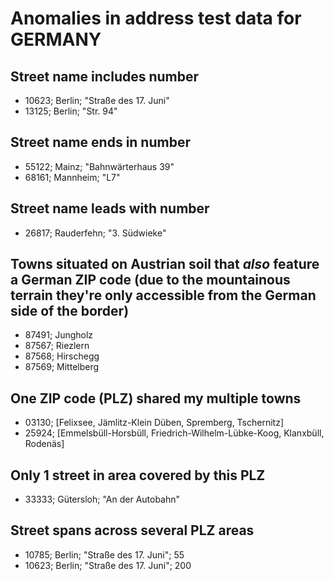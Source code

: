 # Anomalies in address test data for GERMANY

## Street name includes number
* 10623; Berlin; "Straße des 17. Juni"
* 13125; Berlin; "Str. 94"

## Street name ends in number
* 55122; Mainz; "Bahnwärterhaus 39"
* 68161; Mannheim; "L7"

## Street name leads with number
* 26817; Rauderfehn; "3. Südwieke"

## Towns situated on Austrian soil that _also_ feature a German ZIP code (due to the mountainous terrain they're only accessible from the German side of the border)
* 87491; Jungholz
* 87567; Riezlern
* 87568; Hirschegg
* 87569; Mittelberg

## One ZIP code (PLZ) shared my multiple towns
* 03130; [Felixsee, Jämlitz-Klein Düben, Spremberg, Tschernitz]
* 25924; [Emmelsbüll-Horsbüll, Friedrich-Wilhelm-Lübke-Koog, Klanxbüll, Rodenäs]

## Only 1 street in area covered by this PLZ
* 33333; Gütersloh; "An der Autobahn"

## Street spans across several PLZ areas
* 10785; Berlin; "Straße des 17. Juni"; 55
* 10623; Berlin; "Straße des 17. Juni"; 200
